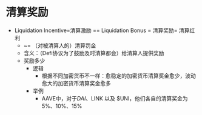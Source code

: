 # 清算奖励

* Liquidation Incentive=清算激励 == Liquidation Bonus = 清算奖励= 清算红利 
  * ~= （对被清算人的）清算罚金
  * 含义：（Defi协议为了鼓励及时清算都会）给清算人提供奖励 
  * 奖励多少
    * 逻辑 
      * 根据不同加密货币不一样：愈稳定的加密货币清算奖金愈少，波动愈大的加密货币清算奖金愈多 
    * 举例 
      * AAVE中，对于$DAI、$LINK 以及 $UNI，他们各自的清算奖金为 5%、10%、15% 
